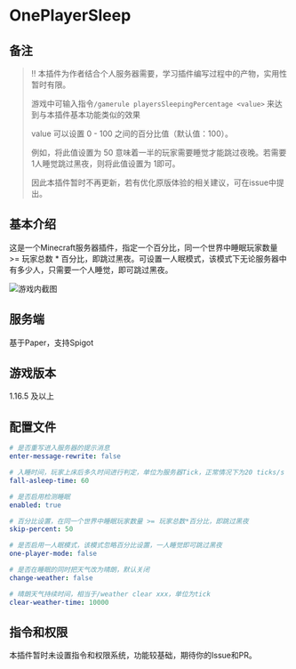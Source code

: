# OnePlayerSleep

## 备注
> !! 本插件为作者结合个人服务器需要，学习插件编写过程中的产物，实用性暂时有限。
> 
> 游戏中可输入指令`/gamerule playersSleepingPercentage <value>` 来达到与本插件基本功能类似的效果
> 
> value 可以设置 0 - 100 之间的百分比值（默认值：100）。
> 
> 例如，将此值设置为 50 意味着一半的玩家需要睡觉才能跳过夜晚。若需要1人睡觉跳过黑夜，则将此值设置为 1即可。
> 
> 因此本插件暂时不再更新，若有优化原版体验的相关建议，可在issue中提出。

## 基本介绍

这是一个Minecraft服务器插件，指定一个百分比，同一个世界中睡眠玩家数量 >= 玩家总数 * 百分比，即跳过黑夜。可设置一人眠模式，该模式下无论服务器中有多少人，只需要一个人睡觉，即可跳过黑夜。

![游戏内截图](https://picture.haaland.top:81/images/2023/12/31/IMG_20231231_122728.png)

## 服务端
基于Paper，支持Spigot

## 游戏版本
1.16.5 及以上

## 配置文件
```yaml
# 是否重写进入服务器的提示消息
enter-message-rewrite: false

# 入睡时间，玩家上床后多久时间进行判定，单位为服务器Tick，正常情况下为20 ticks/s
fall-asleep-time: 60

# 是否启用检测睡眠
enabled: true

# 百分比设置，在同一个世界中睡眠玩家数量 >= 玩家总数*百分比，即跳过黑夜
skip-percent: 50

# 是否启用一人眠模式，该模式忽略百分比设置，一人睡觉即可跳过黑夜
one-player-mode: false

# 是否在睡眠的同时把天气改为晴朗，默认关闭
change-weather: false

# 晴朗天气持续时间，相当于/weather clear xxx，单位为tick
clear-weather-time: 10000
```

## 指令和权限
本插件暂时未设置指令和权限系统，功能较基础，期待你的Issue和PR。